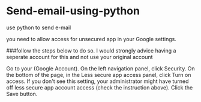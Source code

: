 # Send-email-using-python
use python to send e-mail

you need to allow access for unsecured app in your Google settings.

###follow the steps below to do so. I would strongly advice having a seperate account for this and not use your original account

Go to your (Google Account).
On the left navigation panel, click Security.
On the bottom of the page, in the Less secure app access panel, click Turn on access.
If you don't see this setting, your administrator might have turned off less secure app account access (check the instruction above).
Click the Save button.
